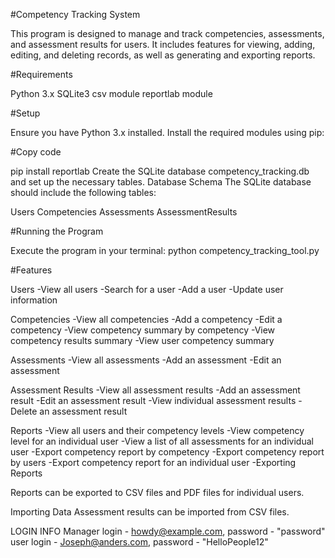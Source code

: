#Competency Tracking System

This program is designed to manage and track competencies, assessments, and assessment results for users. It includes features for viewing, adding, editing, and deleting records, as well as generating and exporting reports.

#Requirements

Python 3.x
SQLite3
csv module
reportlab module

#Setup

Ensure you have Python 3.x installed.
Install the required modules using pip:

#Copy code

pip install reportlab
Create the SQLite database competency_tracking.db and set up the necessary tables.
Database Schema
The SQLite database should include the following tables:

Users
Competencies
Assessments
AssessmentResults


#Running the Program

Execute the program in your terminal:
python competency_tracking_tool.py

#Features

Users
-View all users
-Search for a user
-Add a user
-Update user information

Competencies
-View all competencies
-Add a competency
-Edit a competency
-View competency summary by competency
-View competency results summary
-View user competency summary

Assessments
-View all assessments
-Add an assessment
-Edit an assessment

Assessment Results
-View all assessment results
-Add an assessment result
-Edit an assessment result
-View individual assessment results
-Delete an assessment result

Reports
-View all users and their competency levels
-View competency level for an individual user
-View a list of all assessments for an individual user
-Export competency report by competency
-Export competency report by users
-Export competency report for an individual user
-Exporting Reports

Reports can be exported to CSV files and PDF files for individual users.

Importing Data
Assessment results can be imported from CSV files.

LOGIN INFO
Manager login - howdy@example.com, password - "password"
user login - Joseph@anders.com, password - "HelloPeople12"

